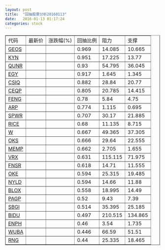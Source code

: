 ```yaml
---
layout: post
title:  "回抽股票分析20160113"
date:   2016-01-13 01:17:24
categories: stock
---
```

<script type="text/javascript">
var stockList = []
stockList.push('gb_geos');
stockList.push('gb_kyn');
stockList.push('gb_qunr');
stockList.push('gb_egy');
stockList.push('gb_csiq');
stockList.push('gb_ceqp');
stockList.push('gb_feng');
stockList.push('gb_arp');
stockList.push('gb_spwr');
stockList.push('gb_rice');
stockList.push('gb_w');
stockList.push('gb_oks');
stockList.push('gb_memp');
stockList.push('gb_vrx');
stockList.push('gb_fnsr');
stockList.push('gb_oke');
stockList.push('gb_nyld');
stockList.push('gb_blox');
stockList.push('gb_pagp');
stockList.push('gb_sbgi');
stockList.push('gb_bidu');
stockList.push('gb_enph');
stockList.push('gb_wuba');
stockList.push('gb_rng');
</script>
<table border="1">
 <tr>
 <td>代码</td>
 <td>最新价</td>
 <td>涨跌幅(%)</td>
 <td>回抽比例</td>
 <td>阻力</td>
 <td>支撑</td>
</tr>
  <tr id="geos">
  <td><a href="http://stock.finance.sina.com.cn/usstock/quotes/GEOS.html" target="_blank">GEOS</a></td><td></td><td></td><td>0.969</td><td>14.085</td><td>10.665</td></tr>
  <tr id="kyn">
  <td><a href="http://stock.finance.sina.com.cn/usstock/quotes/KYN.html" target="_blank">KYN</a></td><td></td><td></td><td>0.951</td><td>17.225</td><td>13.77</td></tr>
  <tr id="qunr">
  <td><a href="http://stock.finance.sina.com.cn/usstock/quotes/QUNR.html" target="_blank">QUNR</a></td><td></td><td></td><td>0.93</td><td>54.795</td><td>36.045</td></tr>
  <tr id="egy">
  <td><a href="http://stock.finance.sina.com.cn/usstock/quotes/EGY.html" target="_blank">EGY</a></td><td></td><td></td><td>0.917</td><td>1.645</td><td>1.345</td></tr>
  <tr id="csiq">
  <td><a href="http://stock.finance.sina.com.cn/usstock/quotes/CSIQ.html" target="_blank">CSIQ</a></td><td></td><td></td><td>0.882</td><td>28.84</td><td>20.77</td></tr>
  <tr id="ceqp">
  <td><a href="http://stock.finance.sina.com.cn/usstock/quotes/CEQP.html" target="_blank">CEQP</a></td><td></td><td></td><td>0.805</td><td>20.785</td><td>14.415</td></tr>
  <tr id="feng">
  <td><a href="http://stock.finance.sina.com.cn/usstock/quotes/FENG.html" target="_blank">FENG</a></td><td></td><td></td><td>0.78</td><td>5.84</td><td>4.75</td></tr>
  <tr id="arp">
  <td><a href="http://stock.finance.sina.com.cn/usstock/quotes/ARP.html" target="_blank">ARP</a></td><td></td><td></td><td>0.774</td><td>1.115</td><td>0.695</td></tr>
  <tr id="spwr">
  <td><a href="http://stock.finance.sina.com.cn/usstock/quotes/SPWR.html" target="_blank">SPWR</a></td><td></td><td></td><td>0.707</td><td>30.17</td><td>21.885</td></tr>
  <tr id="rice">
  <td><a href="http://stock.finance.sina.com.cn/usstock/quotes/RICE.html" target="_blank">RICE</a></td><td></td><td></td><td>0.68</td><td>11.135</td><td>8.715</td></tr>
  <tr id="w">
  <td><a href="http://stock.finance.sina.com.cn/usstock/quotes/W.html" target="_blank">W</a></td><td></td><td></td><td>0.667</td><td>49.365</td><td>37.305</td></tr>
  <tr id="oks">
  <td><a href="http://stock.finance.sina.com.cn/usstock/quotes/OKS.html" target="_blank">OKS</a></td><td></td><td></td><td>0.666</td><td>29.64</td><td>22.555</td></tr>
  <tr id="memp">
  <td><a href="http://stock.finance.sina.com.cn/usstock/quotes/MEMP.html" target="_blank">MEMP</a></td><td></td><td></td><td>0.662</td><td>2.705</td><td>1.655</td></tr>
  <tr id="vrx">
  <td><a href="http://stock.finance.sina.com.cn/usstock/quotes/VRX.html" target="_blank">VRX</a></td><td></td><td></td><td>0.631</td><td>115.115</td><td>71.975</td></tr>
  <tr id="fnsr">
  <td><a href="http://stock.finance.sina.com.cn/usstock/quotes/FNSR.html" target="_blank">FNSR</a></td><td></td><td></td><td>0.618</td><td>14.71</td><td>11.555</td></tr>
  <tr id="oke">
  <td><a href="http://stock.finance.sina.com.cn/usstock/quotes/OKE.html" target="_blank">OKE</a></td><td></td><td></td><td>0.594</td><td>25.315</td><td>19.485</td></tr>
  <tr id="nyld">
  <td><a href="http://stock.finance.sina.com.cn/usstock/quotes/NYLD.html" target="_blank">NYLD</a></td><td></td><td></td><td>0.594</td><td>14.66</td><td>11.88</td></tr>
  <tr id="blox">
  <td><a href="http://stock.finance.sina.com.cn/usstock/quotes/BLOX.html" target="_blank">BLOX</a></td><td></td><td></td><td>0.558</td><td>18.995</td><td>14.49</td></tr>
  <tr id="pagp">
  <td><a href="http://stock.finance.sina.com.cn/usstock/quotes/PAGP.html" target="_blank">PAGP</a></td><td></td><td></td><td>0.52</td><td>9.43</td><td>7.39</td></tr>
  <tr id="sbgi">
  <td><a href="http://stock.finance.sina.com.cn/usstock/quotes/SBGI.html" target="_blank">SBGI</a></td><td></td><td></td><td>0.514</td><td>35.395</td><td>25.185</td></tr>
  <tr id="bidu">
  <td><a href="http://stock.finance.sina.com.cn/usstock/quotes/BIDU.html" target="_blank">BIDU</a></td><td></td><td></td><td>0.497</td><td>210.515</td><td>134.865</td></tr>
  <tr id="enph">
  <td><a href="http://stock.finance.sina.com.cn/usstock/quotes/ENPH.html" target="_blank">ENPH</a></td><td></td><td></td><td>0.46</td><td>3.54</td><td>1.735</td></tr>
  <tr id="wuba">
  <td><a href="http://stock.finance.sina.com.cn/usstock/quotes/WUBA.html" target="_blank">WUBA</a></td><td></td><td></td><td>0.446</td><td>66.59</td><td>51.51</td></tr>
  <tr id="rng">
  <td><a href="http://stock.finance.sina.com.cn/usstock/quotes/RNG.html" target="_blank">RNG</a></td><td></td><td></td><td>0.44</td><td>25.335</td><td>18.465</td></tr>
</table>
